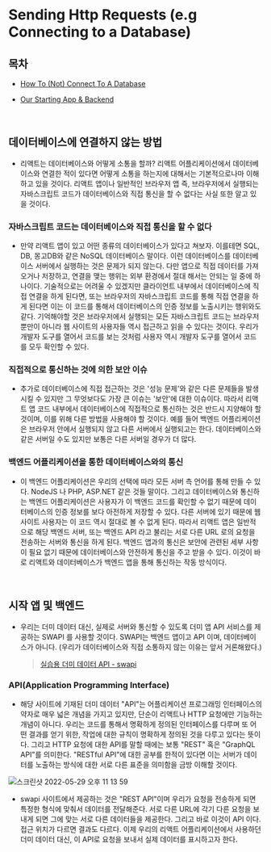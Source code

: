 # Sending Http Requests (e.g Connecting to a Database)

## 목차

- [How To (Not) Connect To A Database](#데이터베이스에-연결하지-않는-방법)
- [Our Starting App & Backend](#시작-앱-및-백엔드)

  </br>

## 데이터베이스에 연결하지 않는 방법

- 리액트는 데이터베이스와 어떻게 소통을 할까? 리액트 어플리케이션에서 데이터베이스와 연결한 적이 있다면 어떻게 소통을 하는지에 대해서는 기본적으로나마 이해하고 있을 것이다. 리액트 앱이나 일반적인 브라우저 앱 즉, 브라우저에서 실행되는 자바스크립트 코드가 데이터베이스와 직접 통신을 할 수 없다는 사실 또한 알고 있을 것이다.

### 자바스크립트 코드는 데이터베이스와 직접 통신을 할 수 없다

- 만약 리액트 앱이 있고 어떤 종류의 데이터베이스가 있다고 쳐보자. 이를테면 SQL, DB, 몽고DB와 같은 NoSQL 데이터베이스 말이다. 이런 데이터베이스를 데이터베이스 서버에서 실행하는 것은 문제가 되지 않는다. 다만 앱으로 직접 데이터를 가져오거나 저장하고, 연결을 맺는 행위는 외부 환경에서 절대 해서는 안되는 일 중에 하나이다. 기술적으로는 어려울 수 있겠지만 클라이언트 내부에서 데이터베이스에 직접 연결을 하게 된다면, 또는 브라우저의 자바스크립트 코드를 통해 직접 연결을 하게 된다면 이는 이 코드를 통해서 데이터베이스의 인증 정보를 노출시키는 행위와도 같다. 기억해야할 것은 브라우저에서 실행되는 모든 자바스크립트 코드는 브라우저 뿐만이 아니라 웹 사이트의 사용자들 역시 접근하고 읽을 수 있다는 것이다. 우리가 개발자 도구를 열어서 코드를 보는 것처럼 사용자 역시 개발자 도구를 열어서 코드를 모두 확인할 수 있다.

### 직접적으로 통신하는 것에 의한 보안 이슈

- 추가로 데이터베이스에 직접 접근하는 것은 '성능 문제'와 같은 다른 문제들을 발생시킬 수 있지만 그 무엇보다도 가장 큰 이슈는 '보안'에 대한 이슈이다. 따라서 리액트 앱 코드 내부에서 데이터베이스에 직접적으로 통신하는 것은 반드시 지양해야 할 것이며, 이를 위해 다른 방법을 사용해야 할 것이다. 예를 들어 백엔드 어플리케이션은 브라우저 안에서 실행되지 않고 다른 서버에서 실행되고는 한다. 데이터베이스와 같은 서버일 수도 있지만 보통은 다른 서버일 경우가 더 많다.

### 백엔드 어플리케이션을 통한 데이터베이스와의 통신

- 이 백엔드 어플리케이션은 우리의 선택에 따라 모든 서버 측 언어를 통해 만들 수 있다. NodeJS 나 PHP, ASP.NET 같은 것들 말이다. 그리고 데이터베이스와 통신하는 백엔드 어플리케이션은 사용자가 이 백엔드 코드를 확인할 수 없기 때문에 데이터베이스의 인증 정보를 보다 아전하게 저장할 수 있다. 다른 서버에 있기 때문에 웹사이트 사용자는 이 코드 역시 절대로 볼 수 없게 된다. 따라서 리액트 앱은 일반적으로 해당 백엔드 서버, 또는 백엔드 API 라고 불리는 서로 다른 URL 로의 요청을 전송하는 서버와 통신을 하게 된다. 백엔드 앱과의 통신은 보안에 관련된 세부 사항이 필요 없기 때문에 데이터베이스와 안전하게 통신을 주고 받을 수 있다. 이것이 바로 리액트와 데이터베이스가 백엔드 앱을 통해 통신하는 작동 방식이다.

</br>

## 시작 앱 및 백엔드

- 우리는 더미 데이터 대신, 실제로 서버와 통신할 수 있도록 더미 앱 API 서비스를 제공하는 SWAPI 를 사용할 것이다. SWAPI는 백엔드 앱이고 API 이며, 데이터베이스가 아니다. (우리가 데이터베이스와 직접 소통하지 않는 이유는 앞서 거론해왔다.)

  > [실습용 더미 데이터 API - swapi](https://swapi.dev/)

### API(Application Programming Interface)

- 해당 사이트에 기재된 더미 데이터 "API"는 어플리케이션 프로그래밍 인터페이스의 약자로 매우 넓은 개념을 가지고 있지만, 단순이 리액트나 HTTP 요청에만 기능하는 개념이 아니다. 우리는 코드를 통해서 명확하게 정의된 인터페이스를 다루며 또 어떤 결과를 얻기 위한, 작업에 대한 규칙이 명확하게 정의된 것을 다루고 있다는 뜻이다. 그리고 HTTP 요청에 대한 API를 말할 때에는 보통 "REST" 혹은 "GraphQL API"를 의미한다. "RESTful API"에 대한 공부를 한적이 있다면 이는 서버가 데이터를 노출하는 방식에 대한 서로 다른 표준을 의미함을 금방 이해할 것이다.

![스크린샷 2022-05-29 오후 11 13 59](https://user-images.githubusercontent.com/53133662/170873648-4ade7694-8d98-455f-bb62-1771d1b0d4e9.png)

- swapi 사이트에서 제공하는 것은 "REST API"이며 우리가 요청을 전송하게 되면 특정한 형식에 맞춰서 데이터를 전달해준다. 서로 다른 URL에 각기 다른 요청을 보내게 되면 그에 맞는 서로 다른 데이터들을 제공한다. 그리고 바로 이것이 API 이다. 접근 위치가 다르면 결과도 다르다. 이제 우리의 리액트 어플리케이션에서 사용하던 더미 데이터 대신, 이 API로 요청을 보내서 실제 데이터를 표시하고자 한다.

</br>
